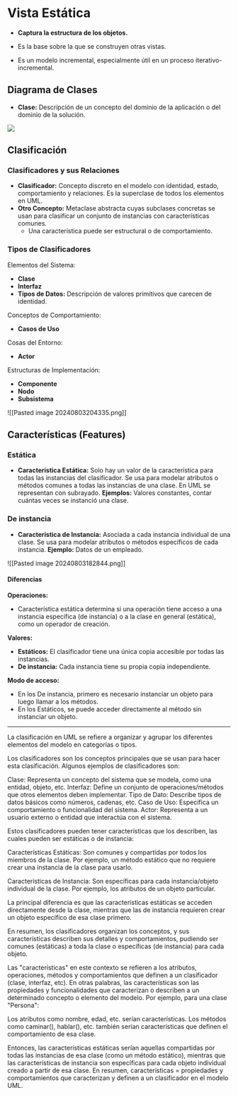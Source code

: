 # Vista Estática
- **Captura la estructura de los objetos.**

- Es la base sobre la que se construyen otras vistas.
- Es un modelo incremental, especialmente útil en un proceso iterativo-incremental.

## Diagrama de Clases
- **Clase:** Descripción de un concepto del dominio de la aplicación o del dominio de la solución.

![](https://lh7-us.googleusercontent.com/docsz/AD_4nXetTtIQp1w-Q8WLFnR9e4iwJGYM_AN-VvtDRzEUBC3gc3gKtTuMMfQQ8EoNOoFyGqebY5e99m_dvyHY_Xzn-wYj7WbPzwLN-D8MzPWTtoTQhOjIxywL1UTPdvwQi81pNCI5g5eWbspFBWVukCtN-v8R6E2H?key=VReuh94fGGpJZLGsXsGdUQ)

## Clasificación
### Clasificadores y sus Relaciones
- **Clasificador:** Concepto discreto en el modelo con identidad, estado, comportamiento y relaciones. Es la superclase de todos los elementos en UML.
- **Otro Concepto:** Metaclase abstracta cuyas subclases concretas se usan para clasificar un conjunto de instancias con características comunes.
  - Una característica puede ser estructural o de comportamiento.

### Tipos de Clasificadores
Elementos del Sistema:
  - **Clase**
  - **Interfaz**
  - **Tipos de Datos:** Descripción de valores primitivos que carecen de identidad.

Conceptos de Comportamiento:
  - **Casos de Uso**
  
Cosas del Entorno:
  - **Actor**
  
Estructuras de Implementación:
  - **Componente**
  - **Nodo**
  - **Subsistema**


![[Pasted image 20240803204335.png]]

## Características (Features)
### Estática
- **Característica Estática:** Solo hay un valor de la característica para todas las instancias del clasificador. Se usa para modelar atributos o métodos comunes a todas las instancias de una clase. En UML se representan con subrayado.
  **Ejemplos:** Valores constantes, contar cuántas veces se instanció una clase.

### De instancia
- **Característica de Instancia:** Asociada a cada instancia individual de una clase. Se usa para modelar atributos o métodos específicos de cada instancia.
  **Ejemplo:** Datos de un empleado.
  
![[Pasted image 20240803182844.png]]

#### Diferencias

**Operaciones:**
  - Característica estática determina si una operación tiene acceso a una instancia específica (de instancia) o a la clase en general (estática), como un operador de creación.
  
**Valores:**
  - **Estáticos:** El clasificador tiene una única copia accesible por todas las instancias.
  - **De instancia:** Cada instancia tiene su propia copia independiente.
  
**Modo de acceso:**
- En los De instancia, primero es necesario instanciar un objeto para luego llamar a los métodos.
- En los Estáticos, se puede acceder directamente al método sin instanciar un objeto.

---
La clasificación en UML se refiere a organizar y agrupar los diferentes elementos del modelo en categorías o tipos.

Los clasificadores son los conceptos principales que se usan para hacer esta clasificación. Algunos ejemplos de clasificadores son:

Clase: Representa un concepto del sistema que se modela, como una entidad, objeto, etc.
Interfaz: Define un conjunto de operaciones/métodos que otros elementos deben implementar.
Tipo de Dato: Describe tipos de datos básicos como números, cadenas, etc.
Caso de Uso: Especifica un comportamiento o funcionalidad del sistema.
Actor: Representa a un usuario externo o entidad que interactúa con el sistema.

Estos clasificadores pueden tener características que los describen, las cuales pueden ser estáticas o de instancia:

Características Estáticas: Son comunes y compartidas por todos los miembros de la clase. Por ejemplo, un método estático que no requiere crear una instancia de la clase para usarlo.

Características de Instancia: Son específicas para cada instancia/objeto individual de la clase. Por ejemplo, los atributos de un objeto particular.

La principal diferencia es que las características estáticas se acceden directamente desde la clase, mientras que las de instancia requieren crear un objeto específico de esa clase primero.

En resumen, los clasificadores organizan los conceptos, y sus características describen sus detalles y comportamientos, pudiendo ser comunes (estáticas) a toda la clase o específicas (de instancia) para cada objeto.

Las "características" en este contexto se refieren a los atributos, operaciones, métodos y comportamientos que definen a un clasificador (clase, interfaz, etc).
En otras palabras, las características son las propiedades y funcionalidades que caracterizan o describen a un determinado concepto o elemento del modelo.
Por ejemplo, para una clase "Persona":

Los atributos como nombre, edad, etc. serían características.
Los métodos como caminar(), hablar(), etc. también serían características que definen el comportamiento de esa clase.

Entonces, las características estáticas serían aquellas compartidas por todas las instancias de esa clase (como un método estático), mientras que las características de instancia son específicas para cada objeto individual creado a partir de esa clase.
En resumen, características = propiedades y comportamientos que caracterizan y definen a un clasificador en el modelo UML.


